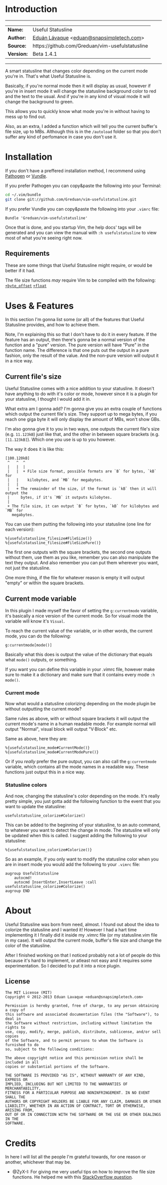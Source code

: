 # Introduction

-----

<table>
	<tr>
		<td><strong>Name:</strong></td>
		<td>Useful Statusline</td>
	</tr>
	<tr>
		<td><strong>Author:</strong></td>
		<td><a href="http://eduantech.com/">Eduán Lávaque</a> &lt;<a href="mailto:eduan@snapsimpletech.com">eduan@snapsimpletech.com</a>></td>
	</tr>
	<tr>
		<td><strong>Source:</strong></td>
		<td>https://github.com/Greduan/vim-usefulstatusline</td>
	</tr>
	<tr>
		<td><strong>Version:</strong></td>
		<td>Beta 1.4.1</td>
	</tr>
</table>

-----

A smart statusline that changes color depending on the current mode you're in. That's what Useful Statusline is.

Basically, if you're normal mode then it will display as usual, however if you're in insert mode it will change the statusline background color to red and the text to the usual. And if you're in any kind of visual mode it will change the background to green.

This allows you to quickly know what mode you're in without having to mess up to find out.

Also, as an extra, I added a function which will tell you the current buffer's file size, up to MBs. Although this is in the `/autoload` folder so that you don't suffer any kind of perfomance in case you don't use it.

# Installation

If you don't have a preffered installation method, I recommend using [Pathogen][1] or [Vundle][2].

If you prefer Pathogen you can copy&paste the following into your Terminal:

```sh
cd ~/.vim/bundle
git clone git://github.com/Greduan/vim-usefulstatusline.git
```

If you prefer Vundle you can copy&paste the following into your `.vimrc` file:

```viml
Bundle 'Greduan/vim-usefulstatusline'
```

Once that is done, and you startup Vim, the help docs' tags will be generated and you can view the manual with `:h usefulstatusline` to view most of what you're seeing right now.

## Requirements

These are some things that Useful Statusline might require, or would be better if it had.

The file size functions *may* require Vim to be compiled with the following:<br />
[`+byte_offset`][3] [`+float`][4]

# Uses & Features

In this section I'm gonna list some (or all) of the features that Useful Statusline provides, and how to achieve them.

Note, I'm explaining this so that I don't have to do it in every feature. If the feature has an output, then there's gonna be a normal version of the function and a "pure" version. The pure version will have "Pure" in the function name. The difference is that one puts out the output in a pure fashion, only the result of the value. And the non-pure version will output it in a nice way.

## Current file's size

Useful Statusline comes with a nice addition to your statusline. It doesn't have anything to do with it's color or mode, however since it is a plugin for your statusline, I thought I would add it in.

What extra am I gonna add? I'm gonna give you an extra couple of functions which output the current file's size. They support up to mega bytes, if you reach one giga byte it will only display the amount of MBs, won't show GBs.

I'm also gonna give it to you in two ways, one outputs the current file's size (e.g. `11.123kB`) just like that, and the other in between square brackets (e.g. `[11.123kB]`). Which one you use is up to you however.

The way it does it is like this:
```text
[100.120kB]
 ^   ^  ^
 |   |  |
 |   |  + File size format, possible formats are `B` for bytes, `kB` for
 |   |    kilobytes, and `MB` for megabytes.
 |   |
 |   + The remainder of the size, if the format is `kB` then it will output the
 |     bytes, if it's `MB` it outputs kilobytes.
 |
 + The file size, it can output `B` for bytes, `kB` for kilobytes and `MB` for
   megabytes.
```

You can use them putting the following into your statusline (one line for each version):
```viml
%{usefulstatusline_filesize#FileSize()}
%{usefulstatusline_filesize#FileSizePure()}
```

The first one outputs with the square brackets, the second one outputs without them, use them as you like, remember you can also manipulate the text they output. And also remember you can put them wherever you want, not just the statusline.

One more thing, if the file for whatever reason is empty it will output "empty" or within the square brackets.

## Current mode variable

In this plugin I made myself the favor of setting the `g:currentmode` variable, it's basically a nice version of the current mode. So for visual mode the variable will know it's `Visual`.

To reach the current value of the variable, or in other words, the current mode, you can do the following:
```viml
g:currentmode[mode()]
```

Basically what this does is output the value of the dictionary that equals what `mode()` outputs, or something.

If you want you can define this variable in your .vimrc file, however make sure to make it a dictionary and make sure that it contains every mode `:h mode()`.

### Current mode

Now what would a statusline colorizing depending on the mode plugin be without outputting the current mode?

Same rules as above, with or without square brackets it will output the current mode's name in a human readable mode. For example normal will output "Normal", visual block will output "V·Block" etc.

Same as above, here they are:
```viml
%{usefulstatusline_mode#CurrentMode()}
%{usefulstatusline_mode#CurrentModePure()}
```

Or if you *really* prefer the pure output, you can also call the `g:currentmode` variable, which contains all the mode names in a readable way. These functions just output this in a nice way.

### Statusline colors

And now, changing the statusline's color depending on the mode. It's really pretty simple, you just gotta add the following function to the event that you want to update the statusline:
```viml
usefulstatusline_colorize#Colorize()
```

This can be added to the beginning of your statusline, to an auto command, to whatever you want to detect the change in mode. The statusline will only be updated when this is called. I suggest adding the following to your statusline:
```viml
%{usefulstatusline_colorize#Colorize()}
```

So as an example, if you only want to modify the statusline color when you are in insert mode you would add the following to your `.vimrc` file:
```viml
augroup UsefulStatusline
	autocmd!
	autocmd InsertEnter,InsertLeave :call usefulstatusline_colorize#Colorize()
augroup END
```

# About

Useful Statusline was born from need, almost. I found out about the idea to colorize the statusline and I wanted it! However I had a hart time implementing it I finally did it inside my .vimrc file (or my statusline.vim file in my case). It will output the current mode, buffer's file size and change the color of the statusline.

After I finished working on that I noticed probably not a lot of people do this because it's hard to implement, or atleast not easy and it requires some experimentation. So I decided to put it into a nice plugin.

## License

```text
The MIT License (MIT)
Copyright © 2012-2013 Eduan Lavaque <eduan@snapsimpletech.com>

Permission is hereby granted, free of charge, to any person obtaining a copy of
this software and associated documentation files (the "Software"), to deal in
the Software without restriction, including without limitation the rights to
use, copy, modify, merge, publish, distribute, sublicense, and/or sell copies
of the Software, and to permit persons to whom the Software is furnished to do
so, subject to the following conditions:

The above copyright notice and this permission notice shall be included in all
copies or substantial portions of the Software.

THE SOFTWARE IS PROVIDED "AS IS", WITHOUT WARRANTY OF ANY KIND, EXPRESS OR
IMPLIED, INCLUDING BUT NOT LIMITED TO THE WARRANTIES OF MERCHANTABILITY,
FITNESS FOR A PARTICULAR PURPOSE AND NONINFRINGEMENT. IN NO EVENT SHALL THE
AUTHORS OR COPYRIGHT HOLDERS BE LIABLE FOR ANY CLAIM, DAMAGES OR OTHER
LIABILITY, WHETHER IN AN ACTION OF CONTRACT, TORT OR OTHERWISE, ARISING FROM,
OUT OF OR IN CONNECTION WITH THE SOFTWARE OR THE USE OR OTHER DEALINGS IN THE
SOFTWARE.
```

# Credits

In here I will list all the people I'm grateful towards, for one reason or another, whichever that may be.

- @ZyX-I: For giving me very useful tips on how to improve the file size functions. He helped me with this [StackOverflow question][5].

[1]: https://github.com/tpope/vim-pathogen
[2]: https://github.com/gmarik/vundle
[3]: http://vimdoc.sourceforge.net/htmldoc/various.html#+byte_offset
[4]: http://vimdoc.sourceforge.net/htmldoc/various.html#+float
[5]: http://stackoverflow.com/q/14549733/1622940
